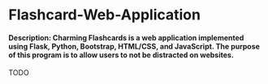 # Flashcard-Web-Application
#### Description: Charming Flashcards is a web application implemented using Flask, Python, Bootstrap, HTML/CSS, and JavaScript. The purpose of this program is to allow users to not be distracted on websites.
TODO
